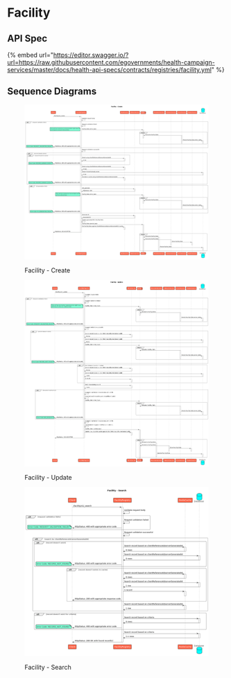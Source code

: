 # Facility

## API Spec

{% embed url="https://editor.swagger.io/?url=https://raw.githubusercontent.com/egovernments/health-campaign-services/master/docs/health-api-specs/contracts/registries/facility.yml" %}

## Sequence Diagrams

<figure><img src="../../../../.gitbook/assets/facility_create.png" alt=""><figcaption><p>Facility - Create</p></figcaption></figure>

<figure><img src="../../../../.gitbook/assets/facility_update.png" alt=""><figcaption><p>Facility - Update</p></figcaption></figure>

<figure><img src="../../../../.gitbook/assets/facility_search.png" alt=""><figcaption><p>Facility - Search</p></figcaption></figure>
